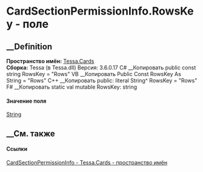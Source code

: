 # CardSectionPermissionInfo.RowsKey - поле
##  __Definition
 **Пространство имён:** [Tessa.Cards](N_Tessa_Cards.htm)  
 **Сборка:** Tessa (в Tessa.dll) Версия: 3.6.0.17
C# __Копировать
     public const string RowsKey = "Rows"
VB __Копировать
     Public Const RowsKey As String = "Rows"
C++ __Копировать
     public:
    literal String^ RowsKey = "Rows"
F# __Копировать
     static val mutable RowsKey: string
#### Значение поля
[String](https://learn.microsoft.com/dotnet/api/system.string)
##  __См. также
#### Ссылки
[CardSectionPermissionInfo - ](T_Tessa_Cards_CardSectionPermissionInfo.htm)
[Tessa.Cards - пространство имён](N_Tessa_Cards.htm)
